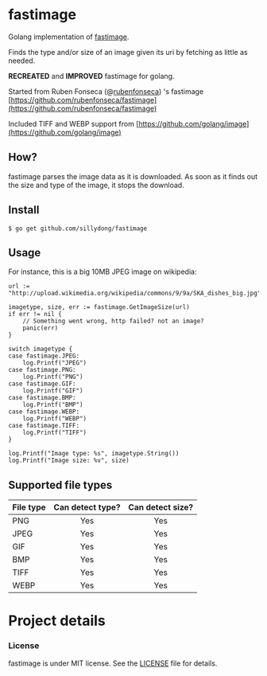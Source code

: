 # fastimage

Golang implementation of [fastimage](https://pypi.python.org/pypi/fastimage/0.2.1).

Finds the type and/or size of an image given its uri by fetching as little as needed.

**RECREATED** and **IMPROVED** fastimage for golang.

Started from Ruben Fonseca (@[rubenfonseca](http://twitter.com/rubenfonseca)) 's fastimage [https://github.com/rubenfonseca/fastimage](https://github.com/rubenfonseca/fastimage)

Included TIFF and WEBP support from [https://github.com/golang/image](https://github.com/golang/image)

## How?

fastimage parses the image data as it is downloaded. As soon as it finds out
the size and type of the image, it stops the download.

## Install

    $ go get github.com/sillydong/fastimage

## Usage

For instance, this is a big 10MB JPEG image on wikipedia:


	url := "http://upload.wikimedia.org/wikipedia/commons/9/9a/SKA_dishes_big.jpg"
	
	imagetype, size, err := fastimage.GetImageSize(url)
	if err != nil {
		// Something went wrong, http failed? not an image?
		panic(err)
	}

	switch imagetype {
	case fastimage.JPEG:
		log.Printf("JPEG")
	case fastimage.PNG:
		log.Printf("PNG")
	case fastimage.GIF:
		log.Printf("GIF")
	case fastimage.BMP:
		log.Printf("BMP")
	case fastimage.WEBP:
		log.Printf("WEBP")
	case fastimage.TIFF:
		log.Printf("TIFF")
	}

	log.Printf("Image type: %s", imagetype.String())
	log.Printf("Image size: %v", size)


## Supported file types


| File type | Can detect type? | Can detect size? |
|-----------|:----------------:|:----------------:|
| PNG       | Yes              | Yes              |
| JPEG      | Yes              | Yes              |
| GIF       | Yes              | Yes              |
| BMP       | Yes              | Yes              |
| TIFF      | Yes              | Yes              |
| WEBP      | Yes              | Yes              |


# Project details

### License

fastimage is under MIT license. See the [LICENSE][license] file for details.

[license]: https://github.com/sillydong/fastimage/blob/master/LICENSE
